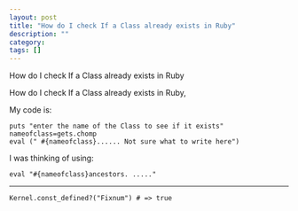 ```yaml
---
layout: post
title: "How do I check If a Class already exists in Ruby"
description: ""
category:
tags: []
---
```


How do I check If a Class already exists in Ruby


How do I check If a Class already exists in Ruby,

My code is:

    puts "enter the name of the Class to see if it exists"   
    nameofclass=gets.chomp  
    eval (" #{nameofclass}...... Not sure what to write here")

I was thinking of using:

    eval "#{nameofclass}ancestors. ....."


--------------------------------------- 
    Kernel.const_defined?("Fixnum") # => true


